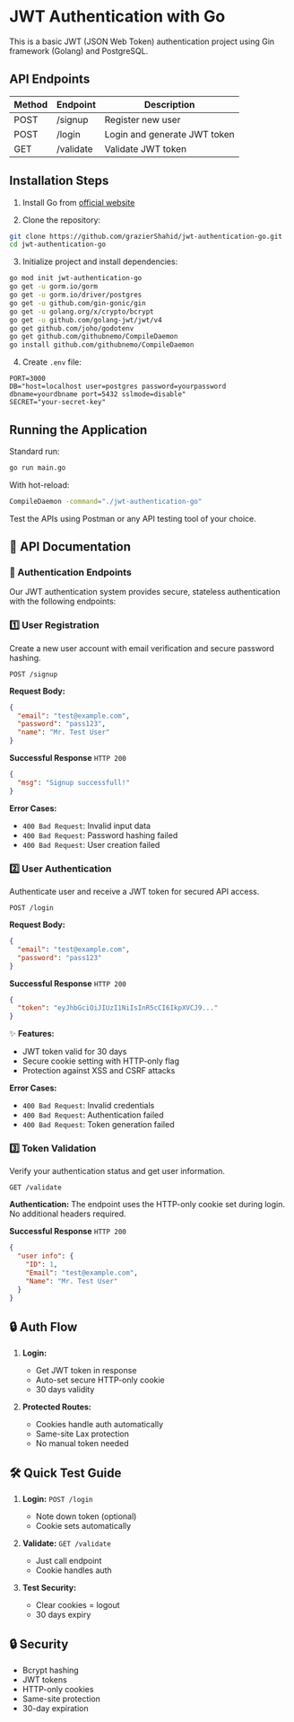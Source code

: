 # JWT Authentication with Go

This is a basic JWT (JSON Web Token) authentication project using Gin framework (Golang) and PostgreSQL.

## API Endpoints

| Method | Endpoint  | Description                  |
| ------ | --------- | ---------------------------- |
| POST   | /signup   | Register new user            |
| POST   | /login    | Login and generate JWT token |
| GET    | /validate | Validate JWT token           |

## Installation Steps

1. Install Go from [official website](https://golang.org/dl/)

2. Clone the repository:

```bash
git clone https://github.com/grazierShahid/jwt-authentication-go.git
cd jwt-authentication-go
```

3. Initialize project and install dependencies:

```bash
go mod init jwt-authentication-go
go get -u gorm.io/gorm
go get -u gorm.io/driver/postgres
go get -u github.com/gin-gonic/gin
go get -u golang.org/x/crypto/bcrypt
go get -u github.com/golang-jwt/jwt/v4
go get github.com/joho/godotenv
go get github.com/githubnemo/CompileDaemon
go install github.com/githubnemo/CompileDaemon
```

4. Create `.env` file:

```env
PORT=3000
DB="host=localhost user=postgres password=yourpassword dbname=yourdbname port=5432 sslmode=disable"
SECRET="your-secret-key"
```

## Running the Application

Standard run:

```bash
go run main.go
```

With hot-reload:

```bash
CompileDaemon -command="./jwt-authentication-go"
```

Test the APIs using Postman or any API testing tool of your choice.

## 🚀 API Documentation

### 🔐 Authentication Endpoints

Our JWT authentication system provides secure, stateless authentication with the following endpoints:

### 1️⃣ User Registration

Create a new user account with email verification and secure password hashing.

```http
POST /signup
```

**Request Body:**

```json
{
  "email": "test@example.com",
  "password": "pass123",
  "name": "Mr. Test User"
}
```

**Successful Response** `HTTP 200`

```json
{
  "msg": "Signup successfull!"
}
```

**Error Cases:**

- `400 Bad Request`: Invalid input data
- `400 Bad Request`: Password hashing failed
- `400 Bad Request`: User creation failed

### 2️⃣ User Authentication

Authenticate user and receive a JWT token for secured API access.

```http
POST /login
```

**Request Body:**

```json
{
  "email": "test@example.com",
  "password": "pass123"
}
```

**Successful Response** `HTTP 200`

```json
{
  "token": "eyJhbGciOiJIUzI1NiIsInR5cCI6IkpXVCJ9..."
}
```

✨ **Features:**

- JWT token valid for 30 days
- Secure cookie setting with HTTP-only flag
- Protection against XSS and CSRF attacks

**Error Cases:**

- `400 Bad Request`: Invalid credentials
- `400 Bad Request`: Authentication failed
- `400 Bad Request`: Token generation failed

### 3️⃣ Token Validation

Verify your authentication status and get user information.

```http
GET /validate
```

**Authentication:**
The endpoint uses the HTTP-only cookie set during login. No additional headers required.

**Successful Response** `HTTP 200`

```json
{
  "user info": {
    "ID": 1,
    "Email": "test@example.com",
    "Name": "Mr. Test User"
  }
}
```

## 🔒 Auth Flow

1. **Login:**

   - Get JWT token in response
   - Auto-set secure HTTP-only cookie
   - 30 days validity

2. **Protected Routes:**
   - Cookies handle auth automatically
   - Same-site Lax protection
   - No manual token needed

## 🛠️ Quick Test Guide

1. **Login:** `POST /login`

   - Note down token (optional)
   - Cookie sets automatically

2. **Validate:** `GET /validate`

   - Just call endpoint
   - Cookie handles auth

3. **Test Security:**
   - Clear cookies = logout
   - 30 days expiry

## 🔒 Security

- Bcrypt hashing
- JWT tokens
- HTTP-only cookies
- Same-site protection
- 30-day expiration
